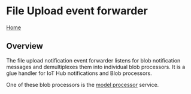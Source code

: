 # File Upload event forwarder

[Home](readme.md)

## Overview

The file upload notification event forwarder listens for blob notification messages and demultiplexes them into individual blob processors.  It is a glue handler for IoT Hub notifications and Blob processors.

One of these blob processors is the [model processor](graph.md) service.
